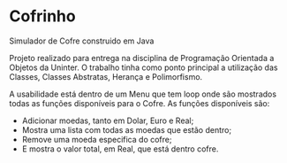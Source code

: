 # Cofrinho
Simulador de Cofre construido em Java

Projeto realizado para entrega na disciplina de Programação Orientada a Objetos da Uninter.
O trabalho tinha como ponto principal a utilização das Classes, Classes Abstratas, Herança e Polimorfismo.

A usabilidade está dentro de um Menu que tem loop onde são mostrados todas as funções disponíveis para o Cofre.
As funções disponíveis são:
 - Adicionar moedas, tanto em Dolar, Euro e Real;
 - Mostra uma lista com todas as moedas que estão dentro;
 - Remove uma moeda especifica do cofre;
 - E mostra o valor total, em Real, que está dentro cofre. 
